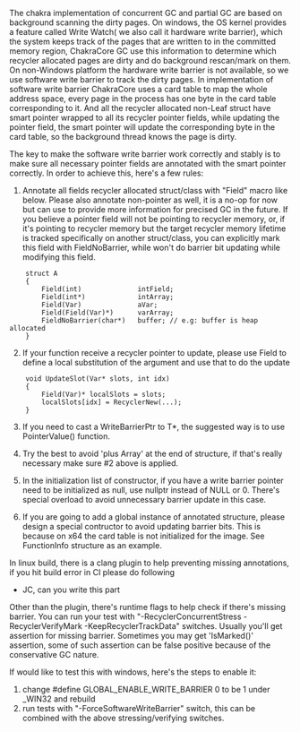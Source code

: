 The chakra implementation of concurrent GC and partial GC are based on background scanning the dirty pages. On windows, the OS kernel provides a feature called Write Watch( we also call it hardware write barrier), which the system keeps track of the pages that are written to in the committed memory region, ChakraCore GC use this information to determine which recycler allocated pages are dirty and do background rescan/mark on them. On non-Windows platform the hardware write barrier is not available, so we use software write barrier to track the dirty pages. In implementation of software write barrier ChakraCore uses a card table to map the whole address space, every page in the process has one byte in the card table corresponding to it. And all the recycler allocated non-Leaf struct have smart pointer wrapped to all its recycler pointer fields, while updating the pointer field, the smart pointer will update the corresponding byte in the card table, so the background thread knows the page is dirty. 

The key to make the software write barrier work correctly and stably is to make sure all necessary pointer fields are annotated with the smart pointer correctly. In order to achieve this, here's a few rules:

1. Annotate all fields recycler allocated struct/class with "Field" macro like below. Please also annotate non-pointer as well, it is a no-op for now but can use to provide more information for precised GC in the future. If you believe a pointer field will not be pointing to recycler memory, or, if it's pointing to recycler memory but the target recycler memory lifetime is tracked specifically on another struct/class, you can explicitly mark this field with FieldNoBarrier, while won't do barrier bit updating while modifying this field.
```
    struct A
    {
        Field(int)              intField;
        Field(int*)             intArray;
        Field(Var)              aVar;
        Field(Field(Var)*)      varArray;
        FieldNoBarrier(char*)   buffer; // e.g: buffer is heap allocated
    }
```

2. If your function receive a recycler pointer to update, please use Field to define a local substitution of the argument and use that to do the update
```
    void UpdateSlot(Var* slots, int idx)
    {
        Field(Var)* localSlots = slots;
        localSlots[idx] = RecyclerNew(...);
    }
```

3. If you need to cast a WriteBarrierPtr<T> to T*, the suggested way is to use PointerValue() function.

4. Try the best to avoid 'plus Array' at the end of structure, if that's really necessary make sure #2 above is applied.

5. In the initialization list of constructor, if you have a write barrier pointer need to be initialized as null, use nullptr instead of NULL or 0. There's special overload to avoid unnecessary barrier update in this case.

6. If you are going to add a global instance of annotated structure, please design a special contructor to avoid updating barrier bits. This is because on x64 the card table is not initialized for the image. See FunctionInfo structure as an example.



In linux build, there is a clang plugin to help preventing missing annotations, if you hit build error in CI please do following

- JC, can you write this part


Other than the plugin, there's runtime flags to help check if there's missing barrier. You can run your test with "-RecyclerConcurrentStress -RecyclerVerifyMark -KeepRecyclerTrackData" switches. Usually you'll get assertion for missing barrier. Sometimes you may get 'IsMarked()' assertion, some of such assertion can be false positive because of the conservative GC nature. 

If would like to test this with windows, here's the steps to enable it:

1. change #define GLOBAL_ENABLE_WRITE_BARRIER 0 to be 1 under _WIN32 and rebuild
2. run tests with "-ForceSoftwareWriteBarrier" switch, this can be combined with the above stressing/verifying switches.